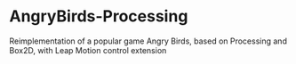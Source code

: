 # AngryBirds-Processing
Reimplementation of a popular game Angry Birds, based on Processing and Box2D, with Leap Motion control extension
